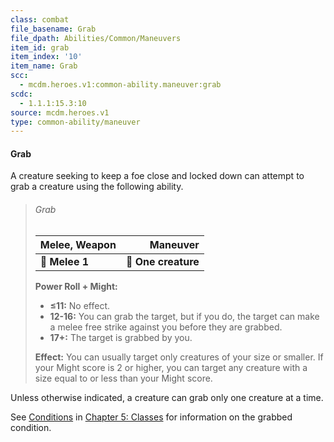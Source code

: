 ```yaml
---
class: combat
file_basename: Grab
file_dpath: Abilities/Common/Maneuvers
item_id: grab
item_index: '10'
item_name: Grab
scc:
  - mcdm.heroes.v1:common-ability.maneuver:grab
scdc:
  - 1.1.1:15.3:10
source: mcdm.heroes.v1
type: common-ability/maneuver
---
```


#### Grab

A creature seeking to keep a foe close and locked down can attempt to grab a creature using the following ability.

<!-- -->
> ###### Grab
>
> | **Melee, Weapon** |        **Maneuver** |
> | ----------------- | ------------------: |
> | **📏 Melee 1**    | **🎯 One creature** |
>
> **Power Roll + Might:**
>
> - **≤11:** No effect.
> - **12-16:** You can grab the target, but if you do, the target can make a melee free strike against you before they are grabbed.
> - **17+:** The target is grabbed by you.
>
> **Effect:** You can usually target only creatures of your size or smaller. If your Might score is 2 or higher, you can target any creature with a size equal to or less than your Might score.

Unless otherwise indicated, a creature can grab only one creature at a time.

See [Conditions](#page-91-2) in [Chapter 5: Classes](#page-83-2) for information on the grabbed condition.

